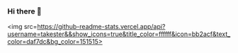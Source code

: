 ### Hi there 👋

<!--
**takester/takester** is a ✨ _special_ ✨ repository because its `README.md` (this file) appears on your GitHub profile.

Here are some ideas to get you started:

- 🔭 I’m currently working on ...
- 🌱 I’m currently learning ...
- 👯 I’m looking to collaborate on ...
- 🤔 I’m looking for help with ...
- 💬 Ask me about ...
- 📫 How to reach me: ...
- 😄 Pronouns: ...
- ⚡ Fun fact: ...
-->
<img src=https://github-readme-stats.vercel.app/api?username=takester&&show_icons=true&title_color=ffffff&icon=bb2acf&text_color=daf7dc&bg_color=151515>
